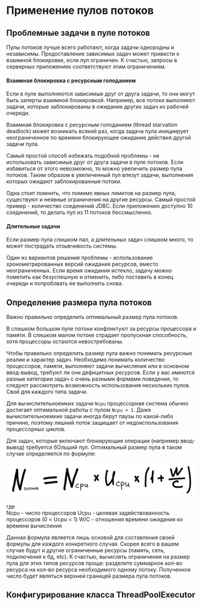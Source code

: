 # Применение пулов потоков

## Проблемные задачи в пуле потоков
Пулы потоков лучше всего работают, когда задачи однородны и независимы. Предоставление зависимых задач может привести 
к взаимной блокировке, если пул ограничен. К счастью, запросы в серверных приложениях соответствуют этим ограничениям.

#### Взаимная блокировка с ресурсным голоданием
Если в пуле выполняются зависимые друг от друга задачи, то они могут быть заперты взаимной блокировкой. Например, все 
потоки выполняют задачи, которые заблокированы в ожидании других задач из рабочей очереди.

Взаимная блокировка с ресурсным голоданием (thread starvation deadlock) может возникать всякий раз, когда задача 
пула инициирует неограниченное по времени блокирующее ожидание действия другой задачи пула.

Самый простой способ избежать подобной проблемы - не использовать зависимые друг от друга задачи в пуле потоков. 
Если избавиться от этого невозможно, то можно увеличить размер пула потоков. Таким образом в увеличенный пул влезут 
задачи, выполнения которых ожидают заблокированные потоки.

Одна стоит помнить, что помимо явных лимитов на размер пула, существуют и неявные ограничения на другие ресурсы. Самый 
простой пример - количество соединений JDBC. Если приложению доступно 10 соединений, то делать пул из 11 
потоков бессмысленно.

#### Длительные задачи
Если размер пула слишком пал, а длительных задач слишком много, то может пострадать отзывчивость системы.

Один из вариантов решения проблемы - использование хронометрированных версий ожидания ресурсов, вместо неограниченных. 
Если время ожидания истекло, задачу можно пометить как безуспешную и отменить, либо поставить в конец очереди и 
попробовать ее выполнить снова.

## Определение размера пула потоков
Важно правильно определить оптимальный размер пула потоков. 

В слишком большом пуле потоки конфликтуют за ресурсы процессора и памяти. В слишком малом потоке страдает 
пропускная способность, хотя процессоры остаются невостребованы.

Чтобы правильно определить размер пула важно понимать ресурсные реалии и характер задач. Необходимо понимать 
количество процессоров, памяти, выполняют задачи вычисления или в основном ввод-вывод, требуют ли они дефицитных 
ресурсов. Если у вас имеются разные категории задач с очень разными формами поведения, то следуют рассмотреть 
возможность использования нескольких пулов. Свой для каждого типа задачи.

Для вычислительноемких задачи `Ncpu` процессорная система обычно достигает оптимальной работы с пулом `Ncpu + 1`. Даже 
вычислительноемкие задачи иногда берут паузы по какой-либо причине, поэтому лишний поток защищает от 
недоиспользования процессорных циклов.

Для задач, которые включают блокирующие операции (например ввод-вывод) требуется бОльший пул. Оптимальный размер пула 
в таком случае определяется по формуле:

![thread_pool_size_formula](../../img/multithread/thread_pool_size_formula.jpg)

где  
Ncpu - число процессоров
Ucpu - целевая задействованность процессоров (0 < Ucpu < 1)
W/C - отношения времени ожидания ко времени вычисления

Данная формула является лишь основой для составления своей формулы для каждого конкретного случая. Скорее всего в вашем
случае будут и другие ограниченные ресурсы (память, сеть, подключения к бд, etc). К счастью, вычислять ограничения на
размер пула для этих типов ресурсов проще: разделите суммарное кол-во ресурса на кол-во ресурса необходимого 
одному потоку. Полученное число будет являться верхней границей размера пула потоков.
 
## Конфигурирование класса ThreadPoolExecutor